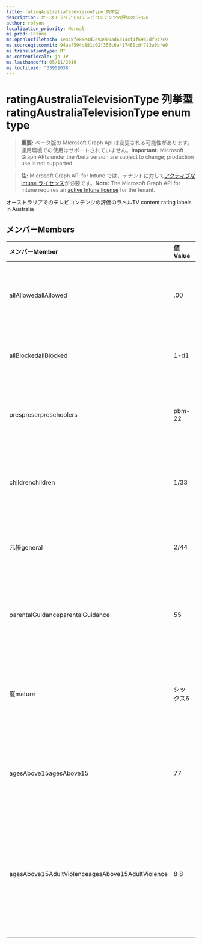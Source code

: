 ```yaml
---
title: ratingAustraliaTelevisionType 列挙型
description: オーストラリアでのテレビコンテンツの評価のラベル
author: rolyon
localization_priority: Normal
ms.prod: Intune
ms.openlocfilehash: 1ea45fe86e4d7e9a909ad6314cf1f6932df947c9
ms.sourcegitcommit: 94aaf594c881c02f353c6a417460cdf783a0bfe0
ms.translationtype: MT
ms.contentlocale: ja-JP
ms.lasthandoff: 05/11/2019
ms.locfileid: "33951038"
---
```

# <a name="ratingaustraliatelevisiontype-enum-type"></a><span data-ttu-id="317f7-103">ratingAustraliaTelevisionType 列挙型</span><span class="sxs-lookup"><span data-stu-id="317f7-103">ratingAustraliaTelevisionType enum type</span></span>

> <span data-ttu-id="317f7-104">**重要:** ベータ版の Microsoft Graph Api は変更される可能性があります。運用環境での使用はサポートされていません。</span><span class="sxs-lookup"><span data-stu-id="317f7-104">**Important:** Microsoft Graph APIs under the /beta version are subject to change; production use is not supported.</span></span>

> <span data-ttu-id="317f7-105">**注:** Microsoft Graph API for Intune では、テナントに対して[アクティブな intune ライセンス](https://go.microsoft.com/fwlink/?linkid=839381)が必要です。</span><span class="sxs-lookup"><span data-stu-id="317f7-105">**Note:** The Microsoft Graph API for Intune requires an [active Intune license](https://go.microsoft.com/fwlink/?linkid=839381) for the tenant.</span></span>

<span data-ttu-id="317f7-106">オーストラリアでのテレビコンテンツの評価のラベル</span><span class="sxs-lookup"><span data-stu-id="317f7-106">TV content rating labels in Australia</span></span>

## <a name="members"></a><span data-ttu-id="317f7-107">メンバー</span><span class="sxs-lookup"><span data-stu-id="317f7-107">Members</span></span>
|<span data-ttu-id="317f7-108">メンバー</span><span class="sxs-lookup"><span data-stu-id="317f7-108">Member</span></span>|<span data-ttu-id="317f7-109">値</span><span class="sxs-lookup"><span data-stu-id="317f7-109">Value</span></span>|<span data-ttu-id="317f7-110">説明</span><span class="sxs-lookup"><span data-stu-id="317f7-110">Description</span></span>|
|:---|:---|:---|
|<span data-ttu-id="317f7-111">allAllowed</span><span class="sxs-lookup"><span data-stu-id="317f7-111">allAllowed</span></span>|<span data-ttu-id="317f7-112">.0</span><span class="sxs-lookup"><span data-stu-id="317f7-112">0</span></span>|<span data-ttu-id="317f7-113">既定値、すべてのテレビ番組にコンテンツを表示する</span><span class="sxs-lookup"><span data-stu-id="317f7-113">Default value, allow all TV shows content</span></span>|
|<span data-ttu-id="317f7-114">allBlocked</span><span class="sxs-lookup"><span data-stu-id="317f7-114">allBlocked</span></span>|<span data-ttu-id="317f7-115">1-d</span><span class="sxs-lookup"><span data-stu-id="317f7-115">1</span></span>|<span data-ttu-id="317f7-116">すべてのテレビ番組の内容を許可しない</span><span class="sxs-lookup"><span data-stu-id="317f7-116">Do not allow any TV shows content</span></span>|
|<span data-ttu-id="317f7-117">prespreser</span><span class="sxs-lookup"><span data-stu-id="317f7-117">preschoolers</span></span>|<span data-ttu-id="317f7-118">pbm-2</span><span class="sxs-lookup"><span data-stu-id="317f7-118">2</span></span>|<span data-ttu-id="317f7-119">P 分類は、preschoolers に対して使用されます。</span><span class="sxs-lookup"><span data-stu-id="317f7-119">The P classification is intended for preschoolers</span></span>|
|<span data-ttu-id="317f7-120">children</span><span class="sxs-lookup"><span data-stu-id="317f7-120">children</span></span>|<span data-ttu-id="317f7-121">1/3</span><span class="sxs-lookup"><span data-stu-id="317f7-121">3</span></span>|<span data-ttu-id="317f7-122">C の分類は、14の下の子を対象としています。</span><span class="sxs-lookup"><span data-stu-id="317f7-122">The C classification is intended for children under 14</span></span>|
|<span data-ttu-id="317f7-123">元帳</span><span class="sxs-lookup"><span data-stu-id="317f7-123">general</span></span>|<span data-ttu-id="317f7-124">2/4</span><span class="sxs-lookup"><span data-stu-id="317f7-124">4</span></span>|<span data-ttu-id="317f7-125">G 分類は、すべての年齢に適しています。</span><span class="sxs-lookup"><span data-stu-id="317f7-125">The G classification is suitable for all ages</span></span>|
|<span data-ttu-id="317f7-126">parentalGuidance</span><span class="sxs-lookup"><span data-stu-id="317f7-126">parentalGuidance</span></span>|<span data-ttu-id="317f7-127">5</span><span class="sxs-lookup"><span data-stu-id="317f7-127">5</span></span>|<span data-ttu-id="317f7-128">閲覧者には PG 分類が推奨されています</span><span class="sxs-lookup"><span data-stu-id="317f7-128">The PG classification is recommended for young viewers</span></span>|
|<span data-ttu-id="317f7-129">度</span><span class="sxs-lookup"><span data-stu-id="317f7-129">mature</span></span>|<span data-ttu-id="317f7-130">シックス</span><span class="sxs-lookup"><span data-stu-id="317f7-130">6</span></span>|<span data-ttu-id="317f7-131">15を超える閲覧者には M 分類が推奨されています</span><span class="sxs-lookup"><span data-stu-id="317f7-131">The M classification is recommended for viewers over 15</span></span>|
|<span data-ttu-id="317f7-132">agesAbove15</span><span class="sxs-lookup"><span data-stu-id="317f7-132">agesAbove15</span></span>|<span data-ttu-id="317f7-133">7</span><span class="sxs-lookup"><span data-stu-id="317f7-133">7</span></span>|<span data-ttu-id="317f7-134">MA15 + 分類は15以下の閲覧者には適していません</span><span class="sxs-lookup"><span data-stu-id="317f7-134">The MA15+ classification is not suitable for viewers under 15</span></span>|
|<span data-ttu-id="317f7-135">agesAbove15AdultViolence</span><span class="sxs-lookup"><span data-stu-id="317f7-135">agesAbove15AdultViolence</span></span>|<span data-ttu-id="317f7-136">8 </span><span class="sxs-lookup"><span data-stu-id="317f7-136">8</span></span>|<span data-ttu-id="317f7-137">AV15 + 分類は、15の下の閲覧者には適していません。成人の暴力に固有のものです。</span><span class="sxs-lookup"><span data-stu-id="317f7-137">The AV15+ classification is not suitable for viewers under 15, adult violence-specific</span></span>|




